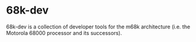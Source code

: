 68k-dev
=======

68k-dev is a collection of developer tools for the m68k architecture (i.e. the Motorola 68000 processor and its successors).


